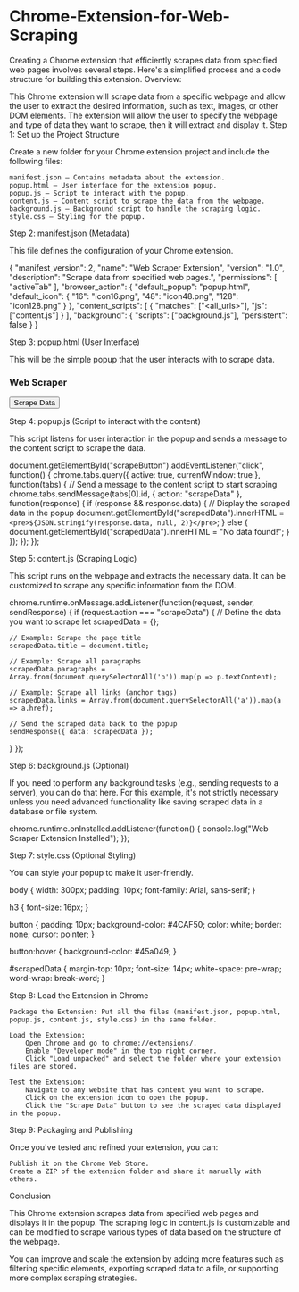 # Chrome-Extension-for-Web-Scraping
Creating a Chrome extension that efficiently scrapes data from specified web pages involves several steps. Here's a simplified process and a code structure for building this extension.
Overview:

This Chrome extension will scrape data from a specific webpage and allow the user to extract the desired information, such as text, images, or other DOM elements. The extension will allow the user to specify the webpage and type of data they want to scrape, then it will extract and display it.
Step 1: Set up the Project Structure

Create a new folder for your Chrome extension project and include the following files:

    manifest.json – Contains metadata about the extension.
    popup.html – User interface for the extension popup.
    popup.js – Script to interact with the popup.
    content.js – Content script to scrape the data from the webpage.
    background.js – Background script to handle the scraping logic.
    style.css – Styling for the popup.

Step 2: manifest.json (Metadata)

This file defines the configuration of your Chrome extension.

{
  "manifest_version": 2,
  "name": "Web Scraper Extension",
  "version": "1.0",
  "description": "Scrape data from specified web pages.",
  "permissions": [
    "activeTab"
  ],
  "browser_action": {
    "default_popup": "popup.html",
    "default_icon": {
      "16": "icon16.png",
      "48": "icon48.png",
      "128": "icon128.png"
    }
  },
  "content_scripts": [
    {
      "matches": ["<all_urls>"],
      "js": ["content.js"]
    }
  ],
  "background": {
    "scripts": ["background.js"],
    "persistent": false
  }
}

Step 3: popup.html (User Interface)

This will be the simple popup that the user interacts with to scrape data.

<!DOCTYPE html>
<html>
<head>
  <title>Scrape Data</title>
  <link rel="stylesheet" href="style.css" />
</head>
<body>
  <h3>Web Scraper</h3>
  <button id="scrapeButton">Scrape Data</button>
  <div id="scrapedData">
    <!-- The scraped data will be displayed here -->
  </div>
  <script src="popup.js"></script>
</body>
</html>

Step 4: popup.js (Script to interact with the content)

This script listens for user interaction in the popup and sends a message to the content script to scrape the data.

document.getElementById("scrapeButton").addEventListener("click", function() {
  chrome.tabs.query({ active: true, currentWindow: true }, function(tabs) {
    // Send a message to the content script to start scraping
    chrome.tabs.sendMessage(tabs[0].id, { action: "scrapeData" }, function(response) {
      if (response && response.data) {
        // Display the scraped data in the popup
        document.getElementById("scrapedData").innerHTML = `<pre>${JSON.stringify(response.data, null, 2)}</pre>`;
      } else {
        document.getElementById("scrapedData").innerHTML = "No data found!";
      }
    });
  });
});

Step 5: content.js (Scraping Logic)

This script runs on the webpage and extracts the necessary data. It can be customized to scrape any specific information from the DOM.

chrome.runtime.onMessage.addListener(function(request, sender, sendResponse) {
  if (request.action === "scrapeData") {
    // Define the data you want to scrape
    let scrapedData = {};

    // Example: Scrape the page title
    scrapedData.title = document.title;

    // Example: Scrape all paragraphs
    scrapedData.paragraphs = Array.from(document.querySelectorAll('p')).map(p => p.textContent);

    // Example: Scrape all links (anchor tags)
    scrapedData.links = Array.from(document.querySelectorAll('a')).map(a => a.href);

    // Send the scraped data back to the popup
    sendResponse({ data: scrapedData });
  }
});

Step 6: background.js (Optional)

If you need to perform any background tasks (e.g., sending requests to a server), you can do that here. For this example, it's not strictly necessary unless you need advanced functionality like saving scraped data in a database or file system.

chrome.runtime.onInstalled.addListener(function() {
  console.log("Web Scraper Extension Installed");
});

Step 7: style.css (Optional Styling)

You can style your popup to make it user-friendly.

body {
  width: 300px;
  padding: 10px;
  font-family: Arial, sans-serif;
}

h3 {
  font-size: 16px;
}

button {
  padding: 10px;
  background-color: #4CAF50;
  color: white;
  border: none;
  cursor: pointer;
}

button:hover {
  background-color: #45a049;
}

#scrapedData {
  margin-top: 10px;
  font-size: 14px;
  white-space: pre-wrap;
  word-wrap: break-word;
}

Step 8: Load the Extension in Chrome

    Package the Extension: Put all the files (manifest.json, popup.html, popup.js, content.js, style.css) in the same folder.

    Load the Extension:
        Open Chrome and go to chrome://extensions/.
        Enable "Developer mode" in the top right corner.
        Click "Load unpacked" and select the folder where your extension files are stored.

    Test the Extension:
        Navigate to any website that has content you want to scrape.
        Click on the extension icon to open the popup.
        Click the "Scrape Data" button to see the scraped data displayed in the popup.

Step 9: Packaging and Publishing

Once you've tested and refined your extension, you can:

    Publish it on the Chrome Web Store.
    Create a ZIP of the extension folder and share it manually with others.

Conclusion

This Chrome extension scrapes data from specified web pages and displays it in the popup. The scraping logic in content.js is customizable and can be modified to scrape various types of data based on the structure of the webpage.

You can improve and scale the extension by adding more features such as filtering specific elements, exporting scraped data to a file, or supporting more complex scraping strategies.
